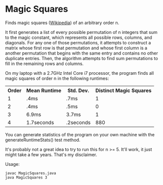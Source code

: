 Magic Squares
=============

Finds magic squares ([Wikipedia](http://en.wikipedia.org/wiki/Magic_square)) of an arbitrary order n. 

It first generates a list of every possible permutation of n integers that sum to the magic constant, which represents all possible rows, columns, and diagonals.  For any one of those permutations, it attempts to construct a matrix whose first row is that permutation and whose first column is a another permutation that begins with the same entry and contains no other duplicate entries.  Then, the algorithm attempts to find sum permutations to fill in the remaining rows and columns.

On my laptop with a 2.7GHz Intel Core i7 processor, the program finds all magic squares of order n in the following runtimes:

<table>
<tr><th>Order</th><th>Mean Runtime</th><th>Std. Dev.</th><th>Distinct Magic Squares</th></tr>
<tr><td>1</td><td>.4ms</td><td>.7ms</td><td>1</td></tr>
<tr><td>2</td><td>.4ms</td><td>.5ms</td><td>0</td></tr>
<tr><td>3</td><td>6.9ms</td><td>3.7ms</td><td>1</td></tr>
<tr><td>4</td><td>1.7seconds</td><td>.2seconds</td><td>880</td></tr>
</table>

You can generate statistics of the program on your own machine with the generateRuntimeStats() test method.

It's probably not a great idea to try to run this for n >= 5.  It'll work, it just might take a few years.  That's my disclaimer. 

Usage: 

```
javac MagicSquares.java
java MagicSquares 3
```
